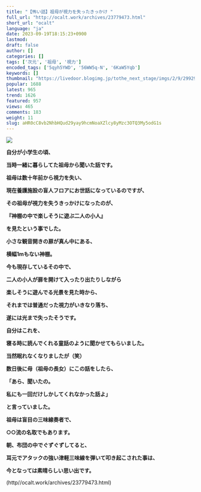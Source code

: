 ```yaml
---
title: "【怖い話】祖母が視力を失ったきっかけ "
full_url: "http://ocalt.work/archives/23779473.html"
short_url: "ocalt"
language: "ja"
date: 2023-09-19T18:15:23+0900
lastmod: 
draft: false
author: []
categories: []
tags: ['次元', '祖母', '視力']
encoded_tags: ['5qyh5YWD', '56WW5q-N', '6KaW5Yqb']
keywords: []
thumbnail: "https://livedoor.blogimg.jp/tothe_next_stage/imgs/2/9/29929f90.jpg"
popular: 1688
latest: 965
trend: 1626
featured: 957
views: 465
comments: 183
weight: 11
slug: aHR0cC8vb2NhbHQud29yay9hcmNoaXZlcy8yMzc3OTQ3My5odG1s
---
```


![](https://livedoor.blogimg.jp/tothe_next_stage/imgs/2/9/29929f90.jpg)

<div><p><b><p>自分が小学生の頃、</p></b></p><p><b><p>当時一緒に暮らしてた祖母から聞いた話です。</p></b></p><p><b><p></p></b></p><p><b><p>祖母は数十年前から視力を失い、</p></b></p><p><b><p>現在養護施設の盲人フロアにお世話になっているのですが、</p></b></p><p><b><p>その祖母が視力を失うきっかけになったのが、</p></b></p><p><b><p></p></b></p><p><b><p>『神棚の中で楽しそうに遊ぶ二人の小人』</p></b></p><p><b><p></p></b></p><p><b><p>を見たという事でした。</p></b></p><p><b><p></p></b></p> <p><b><p>小さな観音開きの扉が真ん中にある、</p></b></p><p><b><p>横幅1mもない神棚。</p></b></p><p><b><p></p></b></p><p><b><p></p></b></p><p><b><p>今も現存しているその中で、</p></b></p><p><b><p>二人の小人が扉を開けて入ったり出たりしながら</p></b></p><p><b><p>楽しそうに遊んでる光景を見た時から、</p></b></p><p><b><p>それまでは普通だった視力がいきなり落ち、</p></b></p><p><b><p>遂には光まで失ったそうです。</p></b></p><p><b><p></p></b></p><p><b><p>自分はこれを、</p></b></p><p><b><p>寝る時に読んでくれる童話のように聞かせてもらいました。</p></b></p><p><b><p> </p></b></p><p><b><p>当然眠れなくなりましたが（笑）</p></b></p><p><b><p></p></b></p><p><b><p>数日後に母（祖母の長女）にこの話をしたら、</p></b></p><p><b><p></p></b></p><p><b><p>「あら、聞いたの。</p></b></p><p><b><p>私にも一回だけしかしてくれなかった話よ」</p></b></p><p><b><p></p></b></p><p><b><p>と言っていました。</p></b></p><p><b><p></p></b></p><p><b><p>祖母は盲目の三味線奏者で、</p></b></p><p><b><p>○○流の名取でもあります。</p></b></p><p><b><p></p></b></p><p><b><p>朝、布団の中でぐずぐずしてると、</p></b></p><p><b><p>耳元でアタックの強い津軽三味線を弾いて叩き起こされた事は、</p></b></p><p><b><p>今となっては素晴らしい思い出です。 </p></b></p> </div>

(http//ocalt.work/archives/23779473.html)

